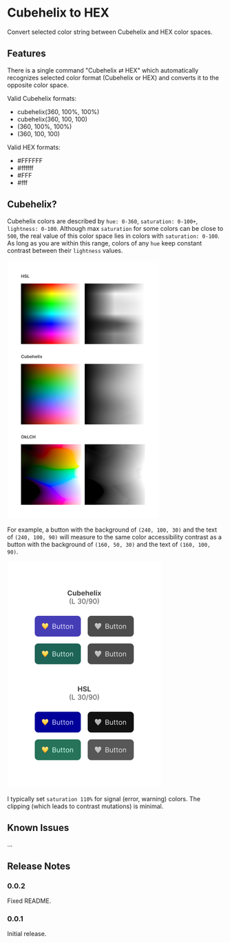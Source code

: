 # Cubehelix to HEX

Convert selected color string between Cubehelix and HEX color spaces.

## Features

There is a single command "Cubehelix ⇄ HEX" which automatically recognizes selected color format (Cubehelix or HEX) and converts it to the opposite color space.

Valid Cubehelix formats:

- cubehelix(360, 100%, 100%)
- cubehelix(360, 100, 100)
- (360, 100%, 100%)
- (360, 100, 100)

Valid HEX formats:

- #FFFFFF
- #ffffff
- #FFF
- #fff

## Cubehelix?

Cubehelix colors are described by `hue: 0-360`, `saturation: 0-100+`, `lightness: 0-100`. Although max `saturation` for some colors can be close to `500`, the real value of this color space lies in colors with `saturation: 0-100`. As long as you are within this range, colors of any `hue` keep constant contrast between their `lightness` values.

![Color spaces](https://raw.githubusercontent.com/shushtain/cubehelix-to-hex/refs/heads/main/example1.jpg)

For example, a button with the background of `(240, 100, 30)` and the text of `(240, 100, 90)` will measure to the same color accessibility contrast as a button with the background of `(160, 50, 30)` and the text of `(160, 100, 90)`.

![Example](https://raw.githubusercontent.com/shushtain/cubehelix-to-hex/refs/heads/main/example2.jpg)

I typically set `saturation 110%` for signal (error, warning) colors. The clipping (which leads to contrast mutations) is minimal.

## Known Issues

...

## Release Notes

### 0.0.2

Fixed README.

### 0.0.1

Initial release.
